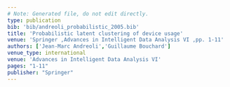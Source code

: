 ```yaml
---
# Note: Generated file, do not edit directly.
type: publication
bib: 'bib/andreoli_probabilistic_2005.bib'
title: 'Probabilistic latent clustering of device usage'
venue: 'Springer ,Advances in Intelligent Data Analysis VI ,pp. 1-11'
authors: ['Jean-Marc Andreoli','Guillaume Bouchard']
venue_type: international
venue: 'Advances in Intelligent Data Analysis VI'
pages: "1-11"
publisher: "Springer"
---
```

